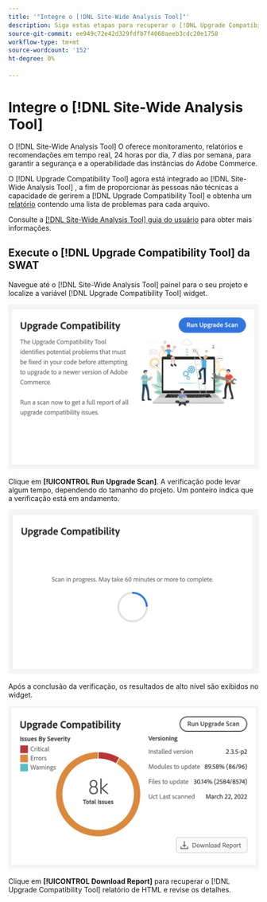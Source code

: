 ```yaml
---
title: '"Integre o [!DNL Site-Wide Analysis Tool]"'
description: Siga estas etapas para recuperar o [!DNL Upgrade Compatibility Tool] relatório do [!DNL Site-Wide Analysis Tool] painel em seu projeto do Adobe Commerce.
source-git-commit: ee949c72e42d329fdfb7f4068aeeb3cdc20e1758
workflow-type: tm+mt
source-wordcount: '152'
ht-degree: 0%

---
```



# Integre o [!DNL Site-Wide Analysis Tool]

O [!DNL Site-Wide Analysis Tool] O oferece monitoramento, relatórios e recomendações em tempo real, 24 horas por dia, 7 dias por semana, para garantir a segurança e a operabilidade das instâncias do Adobe Commerce.

O [!DNL Upgrade Compatibility Tool] agora está integrado ao [!DNL Site-Wide Analysis Tool] , a fim de proporcionar às pessoas não técnicas a capacidade de gerirem a [!DNL Upgrade Compatibility Tool] e obtenha um [relatório](../upgrade-compatibility-tool/reports.md) contendo uma lista de problemas para cada arquivo.

Consulte a [[!DNL Site-Wide Analysis Tool] guia do usuário](https://docs.magento.com/user-guide/reports/site-wide-analysis-tool.html) para obter mais informações.

## Execute o [!DNL Upgrade Compatibility Tool] da SWAT

Navegue até o [!DNL Site-Wide Analysis Tool] painel para o seu projeto e localize a variável [!DNL Upgrade Compatibility Tool] widget.

![Dispositivo SWAT UCT - Inicial](../../assets/upgrade-guide/uct-swat-initial.png)

Clique em **[!UICONTROL Run Upgrade Scan]**. A verificação pode levar algum tempo, dependendo do tamanho do projeto. Um ponteiro indica que a verificação está em andamento.

![Dispositivo SWAT UCT - Em progresso](../../assets/upgrade-guide/uct-swat-progress.png)

Após a conclusão da verificação, os resultados de alto nível são exibidos no widget.

![Dispositivo SWAT UCT - Resultados](../../assets/upgrade-guide/uct-swat-results.png)

Clique em **[!UICONTROL Download Report]** para recuperar o [!DNL Upgrade Compatibility Tool] relatório de HTML e revise os detalhes.
